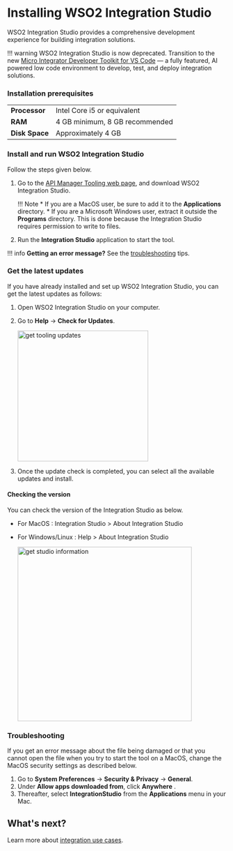# Installing WSO2 Integration Studio

WSO2 Integration Studio provides a comprehensive development experience for building integration solutions.

!!! warning
    WSO2 Integration Studio is now deprecated. Transition to the new [Micro Integrator Developer Toolkit for VS Code]({{base_path}}/develop/mi-for-vscode/install-wso2-mi-for-vscode/) — a fully featured, AI powered low code environment to develop, test, and deploy integration solutions.

### Installation prerequisites

<table>
    <tr>
        <td><b>Processor</b></td>
        <td>Intel Core i5 or equivalent </td>
    </tr>
    <tr>
        <td><b>RAM</b></td>
        <td>4 GB minimum, 8 GB recommended </td>
    </tr>
    <tr>
        <td><b>Disk Space</b></td>
        <td>Approximately 4 GB </td>
    </tr>
</table>

### Install and run WSO2 Integration Studio

Follow the steps given below.

1.  Go to the [API Manager Tooling web page](https://wso2.com/api-management/tooling/), and download WSO2 Integration Studio.

    !!! Note
        * If you are a MacOS user, be sure to add it to the **Applications** directory.
        * If you are a Microsoft Windows user, extract it outside the **Programs** directory. This is done because the Integration Studio requires permission to write to files.
        
3.  Run the **Integration Studio** application to start the tool.

!!! info
    **Getting an error message?** See the [troubleshooting](#troubleshooting) tips.

### Get the latest updates

If you have already installed and set up WSO2 Integration Studio, you can get the latest updates as follows:

1.  Open WSO2 Integration Studio on your computer.
2.  Go to **Help** -> **Check for Updates**.

    <a href="{{base_path}}/assets/img/integrate/get-tooling-updates.png"><img src="{{base_path}}/assets/img/integrate/get-tooling-updates.png" alt="get tooling updates" width="300"></a>

3.  Once the update check is completed, you can select all the available updates and install.

#### Checking the version

You can check the version of the Integration Studio as below.

* For MacOS : Integration Studio > About Integration Studio
* For Windows/Linux : Help > About Integration Studio

    <a href="{{base_path}}/assets/img/integrate/about-integration-studio.jpg"><img src="{{base_path}}/assets/img/integrate/about-integration-studio.jpg" alt="get studio information" width="400"></a>

### Troubleshooting

If you get an error message about the file being damaged or that you
cannot open the file when you try to start the tool on a MacOS, change the
MacOS security settings as described below.

1.  Go to **System Preferences** -\> **Security & Privacy** -\> **General**.
2.  Under **Allow apps downloaded from**, click **Anywhere** .
3.  Thereafter, select **IntegrationStudio** from the **Applications** menu in your Mac.

## What's next?

Learn more about [integration use cases]({{base_path}}/learn/learn-overview/#integration-use-cases).
